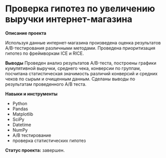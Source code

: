 # Проверка гипотез по увеличению выручки интернет-магазина

**Описание проекта**
 
Используя данные интернет-магазина произведена оценка результатов A/B-тестирования различными методами. Проведена приоритизация гипотез по фреймворкам ICE и RICE. 

**Выводы**
Проведен анализ результатов A/B-теста, построены графики кумулятивной выручки, среднего чека, конверсии по группам, посчитана статистическая значимость различий конверсий
и средних чеков по сырым и очищенным данным. Сделаны выводы по результатам проведенного А/В теста.

**Навыки и инструменты**

- Python
- Pandas
- Matplotlib
- SciPy
- Datetime
- NumPy
- А/В тестирование
- проверка статистических гипотез

**Статус проекта:** завершен.
